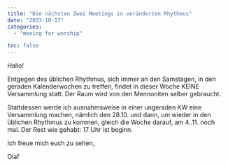 ```yaml
---
title: "Die nächsten Zwei Meetings in veränderten Rhythmus"
date: "2023-10-17"
categories:
  - "meeing for worship"

toc: false
---
```


Hallo!

Entgegen des üblichen Rhythmus, sich immer an den Samstagen, in den geraden Kalenderwochen
zu treffen, findet in dieser Woche KEINE Versammlung statt. Der Raum wird von den
Mennoniten selber gebraucht.

Stattdessen werde ich ausnahmsweise in einer ungeraden KW eine Versammlung machen, nämlich
den  28.10. und dann, um wieder in den üblichen Rhythmus zu kommen, gleich die Woche
darauf, am 4..11. noch mal. Der Rest wie gehabt: 17 Uhr ist beginn.


Ich freue mich euch zu sehen,

Olaf